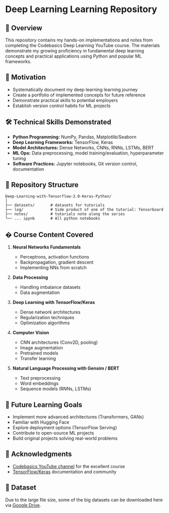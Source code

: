# Deep Learning Learning Repository


## 📌 Overview
This repository contains my hands-on implementations and notes from completing the Codebasics Deep Learning YouTube course. The materials demonstrate my growing proficiency in fundamental deep learning concepts and practical applications using Python and popular ML frameworks.


## 🎯 Motivation
- Systematically document my deep learning learning journey
- Create a portfolio of implemented concepts for future reference
- Demonstrate practical skills to potential employers
- Establish version control habits for ML projects


## 🛠 Technical Skills Demonstrated
- **Python Programming:** NumPy, Pandas, Matplotlib/Seaborn
- **Deep Learning Frameworks:** TensorFlow, Keras
- **Model Architectures:** Dense Networks, CNNs, RNNs, LSTMs, BERT
- **ML Ops:** Data preprocessing, model training/evaluation, hyperparameter tuning
- **Software Practices:** Jupyter notebooks, Git version control, documentation


## 📂 Repository Structure
    Deep-Learning-with-Tensorflow-2.0-Keras-Python/
    │
    ├── datasets/       # datasets for tutorials
    ├── log/            # Side product of one of the tutorial: Tensorboard
    ├── notes/          # tutorials note along the series
    └── ... ipynb       # All python notebooks


## � Course Content Covered
1. **Neural Networks Fundamentals**
   - Perceptrons, activation functions 
   - Backpropagation, gradient descent 
   - Implementing NNs from scratch

2. **Data Processing**
   - Handling imbalance datasets
   - Data augmentation 

3. **Deep Learning with TensorFlow/Keras**
   - Dense network architectures 
   - Regularization techniques 
   - Optimization algorithms

4. **Computer Vision**
   - CNN architectures (Conv2D, pooling)
   - Image augmentation 
   - Pretrained models
   - Transfer learning

5. **Natural Language Processing with Gensim / BERT**
   - Text preprocessing
   - Word embeddings 
   - Sequence models (RNNs, LSTMs)



## 🚀 Future Learning Goals
- Implement more advanced architectures (Transformers, GANs)
- Familiar with Hugging Face 
- Explore deployment options (TensorFlow Serving)
- Contribute to open-source ML projects
- Build original projects solving real-world problems

## 🙏 Acknowledgments
- [Codebasics YouTube channel](https://www.youtube.com/playlist?list=PLeo1K3hjS3uu7CxAacxVndI4bE_o3BDtO) for the excellent course
- [TensorFlow/Keras](https://www.tensorflow.org/learn) documentation and community

## 📝 Dataset
Due to the large file size, some of the big datasets can be downloaded here via [Google Drive](https://drive.google.com/drive/folders/1Cpaafn4fI03FZ9axskHm3eAIANsanV1d?usp=sharing).
